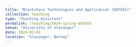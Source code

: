 ```yaml
---
title: "Blockchain Technologies and Application (DAT655)"
collection: teaching
type: "Teaching Assistant"
permalink: /teaching/2024-spring-dat655
venue: "University of Stavanger"
date: 2024-03-01
location: "Stavanger, Norway"
---
```


